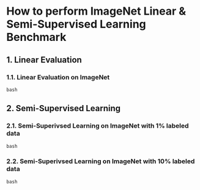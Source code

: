 # How to perform ImageNet Linear & Semi-Supervised Learning Benchmark 
## 1. Linear Evaluation
### 1.1. Linear Evaluation on ImageNet

```
bash
```
## 2. Semi-Supervised Learning 
### 2.1. Semi-Superivsed Learning on ImageNet with 1% labeled data

```
bash
```
### 2.2. Semi-Superivsed Learning on ImageNet with 10% labeled data

```
bash
```
